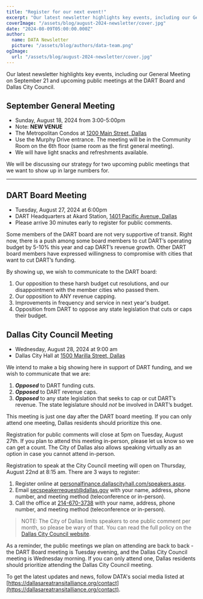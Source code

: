 ```yaml
---
title: "Register for our next event!"
excerpt: "Our latest newsletter highlights key events, including our General Meeting on August 18 and upcoming public meetings at the DART Board and Dallas City Council."
coverImage: "/assets/blog/august-2024-newsletter/cover.jpg"
date: "2024-08-09T05:00:00.000Z"
author:
  name: DATA Newsletter
  picture: "/assets/blog/authors/data-team.png"
ogImage:
  url: "/assets/blog/august-2024-newsletter/cover.jpg"
---
```


Our latest newsletter highlights key events, including our General Meeting on September 21 and upcoming public meetings at the DART Board and Dallas City Council.

## September General Meeting

* Sunday, August 18, 2024 from 3:00-5:00pm
* Note: **NEW VENUE**
* The Metropolitan Condos at [1200 Main Street, Dallas](https://maps.app.goo.gl/pPBSUsQeJYZr1hxf7)
* Use the Murphy Drive entrance. The meeting will be in the Community Room on the 6th floor (same room as the first general meeting).
* We will have light snacks and refreshments available.

We will be discussing our strategy for two upcoming public meetings that we want to show up in large numbers for.

---

## DART Board Meeting

* Tuesday, August 27, 2024 at 6:00pm
* DART Headquarters at Akard Station, [1401 Pacific Avenue, Dallas](https://maps.app.goo.gl/36uCk3suvRdJPfM47)
* Please arrive 30 minutes early to register for public comments.

Some members of the DART board are not very supportive of transit. Right now, there is a push among some board members to cut DART’s operating budget by 5-10% this year and cap DART’s revenue growth. Other DART board members have expressed willingness to compromise with cities that want to cut DART’s funding.

By showing up, we wish to communicate to the DART board:

1. Our opposition to these harsh budget cut resolutions, and our disappointment with the member cities who passed them.
2. Our opposition to ANY revenue capping.
3. Improvements in frequency and service in next year's budget.
4. Opposition from DART to oppose any state legislation that cuts or caps their budget.

## Dallas City Council Meeting

* Wednesday, August 28, 2024 at 9:00 am
* Dallas City Hall at [1500 Marilla Street, Dallas](https://maps.app.goo.gl/BgTdpbSjKRe73pF88)  

We intend to make a big showing here in support of DART funding, and we wish to communicate that we are:

1. ***Opposed*** to DART funding cuts.
2. ***Opposed*** to DART revenue caps.
3. ***Opposed*** to any state legislation that seeks to cap or cut DART’s revenue. The state legislature should *not* be involved in DART’s budget.

This meeting is just one day after the DART board meeting. If you can only attend one meeting, Dallas residents should prioritize this one.

Registration for public comments will close at 5pm on Tuesday, August 27th. If you plan to attend this meeting in-person, please let us know so we can get a count. The City of Dallas also allows speaking virtually as an option in case you cannot attend in-person.

Registration to speak at the City Council meeting will open on Thursday, August 22nd at 8:15 am. There are 3 ways to register:

1. Register online at [personalfinance.dallascityhall.com/speakers.aspx](https://personalfinance.dallascityhall.com/speakers.aspx).
2. Email [secspeakerrequest@dallas.gov](mailto:secspeakerrequest@dallas.gov) with your name, address, phone number, and meeting method (teleconference or in-person).
3. Call the office at [214-670-3738](tel:+12146703738) with your name, address, phone number, and meeting method (teleconference or in-person).

 > NOTE: The City of Dallas limits speakers to one public comment per month, so please be wary of that. You can read the full policy on the [Dallas City Council website](https://dallascityhall.com/government/citysecretary/pages/ccrules.aspx).

As a reminder, the public meetings we plan on attending are back to back - the DART Board meeting is Tuesday evening, and the Dallas City Council meeting is Wednesday morning. If you can only attend one, Dallas residents should prioritize attending the Dallas City Council meeting.

To get the latest updates and news, follow DATA's social media listed at [https://dallasareatransitalliance.org/contact](https://dallasareatransitalliance.org/contact).
